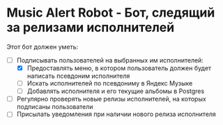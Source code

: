 # Music Alert Robot - Бот, следящий за релизами исполнителей
Этот бот должен уметь:
- [ ] Подписывать пользователей на выбранных им исполнителей:
  - [x] Предоставлять меню, в котором пользователь должен будет написать псевдоним исполнителя
  - [ ] Искать исполнителей по псевдониму в Яндекс Музыке
  - [ ] Добавлять исполнителя и его текущие альбомы в Postgres
- [ ] Регулярно проверять новые релизы исполнителей, на которых подписаны пользователи
- [ ] Присылать уведомления при наличии нового релиза исполнителя
